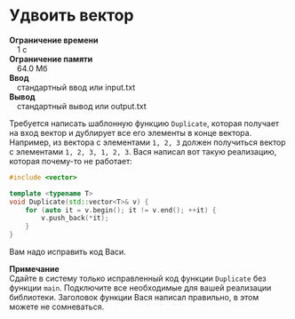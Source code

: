 # Удвоить вектор  
**Ограничение времени**  
 1 с  
**Ограничение памяти**  
 64.0 Мб  
**Ввод**  
 стандартный ввод или input.txt  
**Вывод**  
 стандартный вывод или output.txt  

Требуется написать шаблонную функцию `Duplicate`, которая получает на вход вектор и дублирует все его элементы в конце вектора. Например, из вектора с элементами `1, 2, 3` должен получиться вектор с элементами `1, 2, 3, 1, 2, 3`. Вася написал вот такую реализацию, которая почему-то не работает:

```cpp
#include <vector>

template <typename T>
void Duplicate(std::vector<T>& v) {
    for (auto it = v.begin(); it != v.end(); ++it) {
        v.push_back(*it);
    }
}
```

Вам надо исправить код Васи.  

**Примечание**  
Сдайте в систему только исправленный код функции `Duplicate` без функции `main`. Подключите все необходимые для вашей реализации библиотеки. Заголовок функции Вася написал правильно, в этом можете не сомневаться.